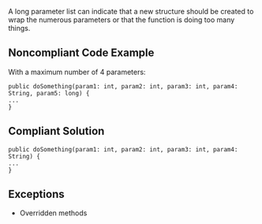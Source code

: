 A long parameter list can indicate that a new structure should be created to wrap the numerous parameters or that the function is doing too many things.

## Noncompliant Code Example ##

With a maximum number of 4 parameters:

    public doSomething(param1: int, param2: int, param3: int, param4: String, param5: long) {
    ...
    }

## Compliant Solution ##

    public doSomething(param1: int, param2: int, param3: int, param4: String) {
    ...
    }

## Exceptions ##

 *  Overridden methods